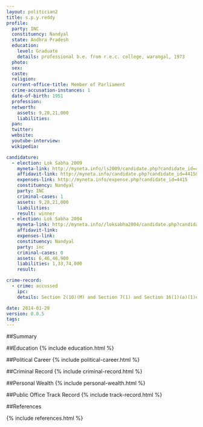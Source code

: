 ```yaml
---
layout: politician2
title: s.p.y.reddy
profile: 
  party: INC
  constituency: Nandyal
  state: Andhra Pradesh
  education: 
    level: Graduate
    details: professional b.e. from r.e.c. college, warangal, 1973
  photo: 
  sex: 
  caste: 
  religion: 
  current-office-title: Member of Parliament
  crime-accusation-instances: 1
  date-of-birth: 1951
  profession: 
  networth: 
    assets: 9,28,21,000
    liabilities: 
  pan: 
  twitter: 
  website: 
  youtube-interview: 
  wikipedia: 

candidature: 
  - election: Lok Sabha 2009
    myneta-link: http://myneta.info/ls2009/candidate.php?candidate_id=4415
    affidavit-link: http://myneta.info/candidate.php?candidate_id=4415&scan=original
    expenses-link: http://myneta.info/expense.php?candidate_id=4415
    constituency: Nandyal 
    party: INC
    criminal-cases: 1
    assets: 9,28,21,000
    liabilities: 
    result: winner 
  - election: Lok Sabha 2004
    myneta-link: http://myneta.info//loksabha2004/candidate.php?candidate_id=165
    affidavit-link: 
    expenses-link: 
    constituency: Nandyal 
    party: inc
    criminal-cases: 0
    assets: 6,46,46,900
    liabilities: 1,33,74,000
    result:  

crime-record: 
  - crime: accussed
    ipc: 
    details: Section 2(10)(M) and Section 7(1) and Section 16(1)(a)(1)of Prevention of food Adulteration Act 1954,CC No.373/2002,Judicial First Class Magistrate Court,Mahbubnagar,Date 16/08/2002 

date: 2014-01-28
version: 0.0.5
tags: 
---
```

##Summary


##Education
{% include education.html %}


##Political Career
{% include political-career.html %}


##Criminal Record
{% include criminal-record.html %}


##Personal Wealth
{% include personal-wealth.html %}


##Public Office Track Record
{% include track-record.html %}


##References


{% include references.html %}